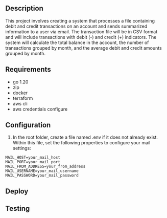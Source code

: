 ## Description

This project involves creating a system that processes a file containing debit and credit transactions on an account and sends summarized information to a user via email. The transaction file will be in CSV format and will include transactions with debit (-) and credit (+) indicators. The system will calculate the total balance in the account, the number of transactions grouped by month, and the average debit and credit amounts grouped by month.

## Requirements

- go 1.20
- zip
- docker
- terraform
- aws cli
- aws credentials configure

## Configuration

1. In the root folder, create a file named .env if it does not already exist. Within this file, set the following properties to configure your mail settings:

```
MAIL_HOST=your_mail_host
MAIL_PORT=your_mail_port
MAIL_FROM_ADDRESS=your_from_address
MAIL_USERNAME=your_mail_username
MAIL_PASSWORD=your_mail_password
```


## Deploy

## Testing
